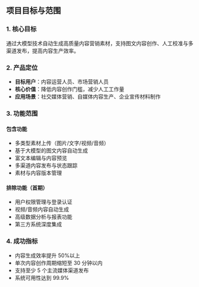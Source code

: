 ## 项目目标与范围

### 1. 核心目标

通过大模型技术自动生成高质量内容营销素材，支持图文内容创作、人工校准与多渠道发布，提高内容生产效率。

### 2. 产品定位

- **目标用户**：内容运营人员、市场营销人员
- **核心价值**：降低内容创作门槛，减少人工工作量
- **应用场景**：社交媒体营销、自媒体内容生产、企业宣传材料制作

### 3. 功能范围

#### 包含功能

- 多类型素材上传（图片/文字/视频/音频）
- 基于大模型的图文内容自动生成
- 富文本编辑与内容预览
- 多渠道内容发布与状态跟踪
- 素材与内容版本管理

#### 排除功能（首期）

- 用户权限管理与登录认证
- 视频/音频内容自动生成
- 高级数据分析与报表功能
- 第三方系统深度集成

### 4. 成功指标

- 内容生成效率提升 50%以上
- 单次内容创作周期缩短至 30 分钟以内
- 支持至少 5 个主流媒体渠道发布
- 系统可用性达到 99.9%
